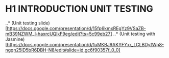 # H1 INTRODUCTION UNIT TESTING 

..* (Unit testing slide)[https://docs.google.com/presentation/d/15fp6kmxREgYz9VSaZB-mB39NZWM_I-haxrcUQlkF9eg/edit?ts=5c99eb27]
..* (Unit testing with Jasmine)[https://docs.google.com/presentation/d/1uMKBJ9AKYFYxr_LCLBDyfWp8-ngqn25lD5bR6DBH-N8/edit#slide=id.gc6f90357f_0_0]